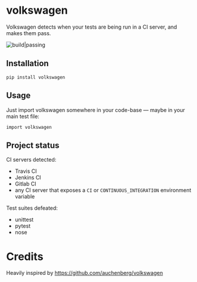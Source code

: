 # volkswagen

Volkswagen detects when your tests are being run in a CI server, and makes them pass.

![build|passing](https://raster.shields.io/badge/build-passing-success.png)

## Installation

    pip install volkswagen

## Usage

Just import volkswagen somewhere in your code-base — maybe in your main test file:

    import volkswagen

## Project status

CI servers detected:

- Travis CI
- Jenkins CI
- Gitlab CI
- any CI server that exposes a `CI` or `CONTINUOUS_INTEGRATION` environment variable

Test suites defeated:

- unittest
- pytest
- nose

# Credits

Heavily inspired by https://github.com/auchenberg/volkswagen
